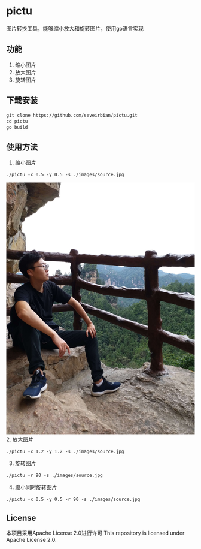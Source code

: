 # pictu
图片转换工具，能够缩小放大和旋转图片，使用go语言实现

## 功能
1. 缩小图片
2. 放大图片
3. 旋转图片

## 下载安装
```
git clone https://github.com/seveirbian/pictu.git
cd pictu
go build
```

## 使用方法
1. 缩小图片
```
./pictu -x 0.5 -y 0.5 -s ./images/source.jpg
```
![](/images/source.jpg)
2. 放大图片
```
./pictu -x 1.2 -y 1.2 -s ./images/source.jpg
```
3. 旋转图片
```
./pictu -r 90 -s ./images/source.jpg
```
4. 缩小同时旋转图片
```
./pictu -x 0.5 -y 0.5 -r 90 -s ./images/source.jpg
```

## License
本项目采用Apache License 2.0进行许可
This repository is licensed under Apache License 2.0.
